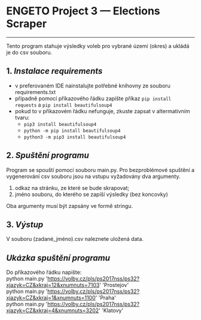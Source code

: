 # ENGETO Project 3 — Elections Scraper

---
Tento program stahuje výsledky voleb pro vybrané území (okres) a ukládá je do csv souboru.
<br>

## 1. *Instalace requirements*
- v preferovaném IDE nainstalujte potřebné knihovny ze souboru requirements.txt 
- případně pomocí příkazového řádku zapište příkaz `pip install requests` a `pip install beautifulsoup4`
- pokud to v příkazovém řádku nefunguje, zkuste zapsat v altermativním tvaru:
  - `pip3 install beautifulsoup4`
  - `python -m pip install beautifulsoup4`
  - `python3 -m pip3 install beautifulsoup4`

## 2. *Spuštění programu*
Program se spouští pomocí souboru main.py. Pro bezproblémové spuštění a vygenerování csv souboru 
jsou na vstupu vyžadovány dva argumenty.
1. odkaz na stránku, ze které se bude skrapovat;
2. jméno souboru, do kterého se zapíší výsledky (bez koncovky)

Oba argumenty musí být zapsány ve formě stringu.

## 3. *Výstup*
V souboru (zadané_jméno).csv naleznete uložená data.

## *Ukázka spuštění programu*
Do příkazového řádku napište:<br>
python main.py 'https://volby.cz/pls/ps2017nss/ps32?xjazyk=CZ&xkraj=12&xnumnuts=7103' 'Prostejov'<br>
python main.py 'https://volby.cz/pls/ps2017nss/ps32?xjazyk=CZ&xkraj=1&xnumnuts=1100' 'Praha'<br>
python main.py 'https://volby.cz/pls/ps2017nss/ps32?xjazyk=CZ&xkraj=4&xnumnuts=3202' 'Klatovy'



